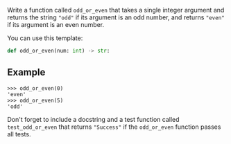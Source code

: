 Write a function called `odd_or_even` that takes a single integer argument and returns the string
`"odd"` if its argument is an odd number, and returns `"even"` if its argument is an even number.

You can use this template:

```python
def odd_or_even(num: int) -> str:
```

## Example

```console?lang=python&prompt=>>>
>>> odd_or_even(0)
'even'
>>> odd_or_even(5)
'odd'
```

Don't forget to include a docstring and a test function called `test_odd_or_even` that returns
`"Success"` if the `odd_or_even` function passes all tests.
